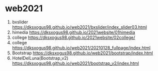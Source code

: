 # web2021
1. bxslider https://dksxogus98.github.io/web2021/bxslider/index_slider03.html
2. himedia https://dksxogus98.github.io/2021website/01himedia            
3. college  https://dksxogus98.github.io/2021website/02college/  
4. college  https://dksxogus98.github.io/web2021/20210128_fullpage/index.html
5. Bootstrap https://dksxogus98.github.io/web2021/bootstrap/index.html
6. HotelDelLuna(Bootstrap_v2) https://dksxogus98.github.io/web2021/bootstrap_v2/index.html

